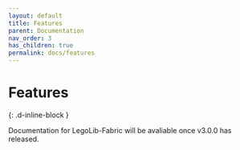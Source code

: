 ```yaml
---
layout: default
title: Features
parent: Documentation
nav_order: 3
has_children: true
permalink: docs/features
---
```

# Features  
{: .d-inline-block }  

Documentation for LegoLib-Fabric will be avaliable once v3.0.0 has released.  